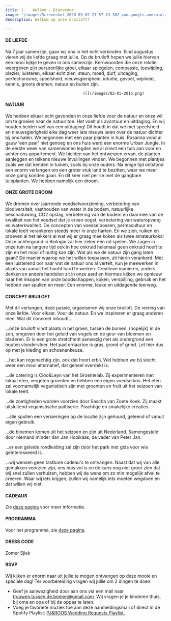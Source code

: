 ```yaml
---
title: 1.   Welkom - Bienvenue
image: "/images/Screenshot_2020-09-02-21-57-13-302_com.google.android.apps.photos.jpg"
description: Welkom op onze bruiloft!

---
```

#### DE LIEFDE

Na 7 jaar samenzijn, gaan wij ons in het echt verbinden. Eind augustus vieren wij de liefde graag met jullie.
Op de bruiloft hopen we jullie hiervan een mooi kijkje te geven in ons samenzijn.
Kernwoorden die onze relatie weergeven zijn persoonlijke groei, elkaar spiegelen, compassie, toewijding, plezier, luisteren, elkaar echt zien, steun, moed, durf, uitdaging, perfectionisme, speelsheid, nieuwsgierigheid, intuïtie, gevoel, wijsheid, kennis, groots dromen, natuur en buiten zijn.

                                      ![](/images/02-05-2015.png)

#### NATUUR

We hebben elkaar echt gevonden in onze liefde voor de natuur en onze wil om te groeien naar de natuur toe. Het voelt als avontuur en uitdaging. En wij houden beiden wel van een uitdaging! Dit houdt in dat we met speelsheid en nieuwsgierigheid elke dag weer iets nieuws leren over de natuur dichter bij ons halen. We begonnen met een paar planten in huis. Rosanna vond al gauw 'een paar' niet genoeg en ons huis werd een enorme Urban Jungle. In de eerste week van samenwonen legden we al direct een tuin aan voor en achter ons appartement. We hielden van het ontwerpen ervan, de planten aanleggen en telkens nieuwe invullingen vinden. We begonnen met plantjes zoals we dat kenden in tuinen, zoals bij onze ouders. Na enige tijd ontstond een enorm verlangen om een groter stuk land te bezitten, waar we meer onze gang konden gaan. En dit keer niet per se met de gangbare tuinplanten. We hebben namelijk een droom.

#### ONZE GROTE DROOM

We dromen over jaarronde voedselvoorziening, verbetering van biodiversiteit, vasthouden van water in de bodem, natuurlijke beschaduwing, CO2 opslag, verbetering van de bodem en daarmee van de kwaliteit van het voedsel dat je ervan oogst, verbetering van wateropvang en waterkwaliteit. De concepten van voedselbossen, permacultuur en lokale teelt verankeren steeds meer in onze harten. En we zien, ruiken en proeven al het lekkers al wat wij er graag mee koken als twee amateurkoks! Onze achtergrond in Biologie zal hier zeker een rol spelen. We zagen in onze tuin na langere tijd ook in hoe onkruid helemaal geen onkruid hoeft te zijn en het mooi of nuttig kan zijn. Wat als we de natuur zijn gang laten gaan? De manier waarop we het willen toepassen, zit hierin verankerd. Met een luisterend oor naar wat de natuur ons al vertelt, kun je meewerken in plaats van vanuit het hoofd hard te werken. Creatieve manieren, anders denken en anders handelen zit in onze aard en hiermee kijken we opnieuw naar het inkopen van onze boodschappen, koken, verspilling, gebruik en het hebben van spullen en meer. Een enorme, leuke en uitdagende leerweg.

#### CONCEPT BRUILOFT

Met dit verlangen, deze passie, organiseren wij onze bruiloft. De viering van onze liefde. Voor elkaar. Voor de natuur. En we inspireren er graag anderen mee.
Wat dit concreet inhoudt...

...onze bruiloft vindt plaats in het groen, tussen de bomen, (hopelijk) in de zon, omgeven door het geluid van vogels en de geur van bloemen en bladeren. Er is een grote stretchtent aanwezig met als ondergrond een houten vlondervloer. Het pad ernaartoe is gras, grond of grind. Let hier dus op met je kleding en schoenenkeuze.

...het kan regenachtig zijn, ook dat hoort erbij. Wel hebben we bij slecht weer een mooi alternatief, dat geheel overdekt is.

...de catering is Cloo&Leyn van het Groentelab. Zij experimenteren met lokaal eten, vergeten groenten en hebben een eigen voedselbos. Het eten zal voornamelijk veganistisch zijn met groenten en fruit uit het seizoen van lokale teelt.

...de zoetigheden worden voorzien door Sascha van Zoete Koek. Zij maakt uitsluitend veganistische pattiserie. Prachtige en smakelijke creaties.

...alle spullen een versieringen op de locatie zijn gehuurd, geleend of vanuit eigen gebruik.

...de bloemen komen uit het seizoen en zijn uit Nederland. Samengesteld door niemand minder dan Jan Hooikaas, de vader van Peter Jan.

...er een geleide rondleiding zal zijn door het park met gids voor wie geïnteresseerd is.

...wij wensen geen tastbare cadeau's te ontvangen. Naast dat wij van alle gemakken voorzien zijn, ons huis vol is en de kans nog niet groot zien dat wij snel zullen verhuizen, hebben wij de wens om zo min mogelijk afval te creëren. Waar wij iets krijgen, zullen wij namelijk iets moeten wegdoen en dat willen wij niet.

#### CADEAUS

Zie [deze pagina](https://peterjanrosanna.netlify.app/post/post-4/) voor meer informatie.

#### PROGRAMMA

Voor het programma, zie [deze pagina](https://peterjanrosanna.netlify.app/post/post-10/).

#### DRESS CODE

Zomer Sjiek

#### RSVP

Wij kijken er enorm naar uit jullie te mogen ontvangen op deze mooie en speciale dag! Ter voorbereiding vragen wij jullie om 2 dingen te doen:

* Geef je aanwezigheid door aan ons via een mail naar trouwen.tussen.de.bomen@gmail.com. Wij vragen je je kinderen thuis, bij oma en opa of bij de oppas te laten.
* Voeg je favoriete muziek toe aan deze aanmeldingsmail of direct in de Spotify Playlist: [PJ&ROOS Wedding Requests Playlist.](https://open.spotify.com/playlist/0GHY1fGdvU6bQpLyV5RMff?si=ecaee2e2e45f427f&pt=36ed066f167081f083351141ed6e3d3c)